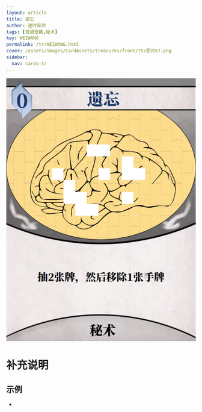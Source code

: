 ```yaml
---
layout: article
title: 遗忘
author: 逆时巫师
tags: [普通宝藏,秘术]
key: WEIWANG
permalink: /tr/WEIWANG.html
cover: /assets/images/CardAssets/treasures/front/75/图片67.png
sidebar:
  nav: cards-tr
---
```

![](/assets/images/CardAssets/treasures/front/75/图片67.png)

# 补充说明



## 示例
* 